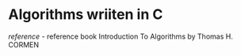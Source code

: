# Algorithms wriiten in C

*reference* - reference book Introduction To Algorithms by Thomas H. CORMEN

